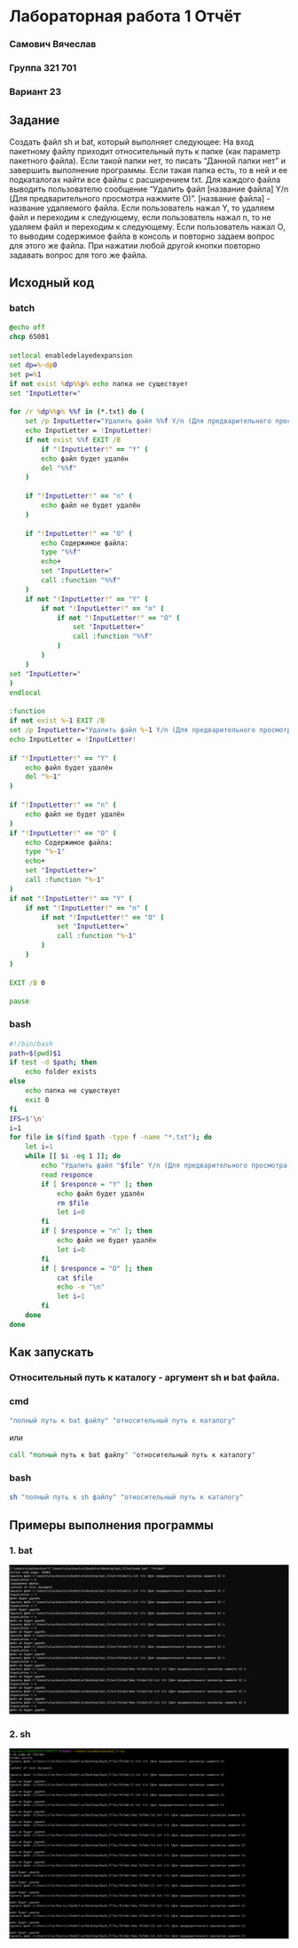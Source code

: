 # Лабораторная работа 1 Отчёт
### Самович Вячеслав
### Группа 321 701
### Вариант 23
## Задание
Создать файл sh и bat, который выполняет следующее: 
На вход пакетному файлу приходит относительный путь к папке (как параметр пакетного файла). Если такой папки нет, то писать “Данной папки нет” и завершить выполнение программы. Если такая папка есть, то в ней и ее подкаталогах найти все файлы с расширением txt. Для каждого файла выводить пользователю сообщение “Удалить файл [название файла] Y/n (Для предварительного просмотра нажмите O)”. [название файла] - название удаляемого файла. Если пользователь нажал Y, то удаляем файл и переходим к следующему, если пользователь нажал n, то не удаляем файл и переходим к следующему. Если пользователь нажал О, то выводим содержимое файла в консоль и повторно задаем вопрос для этого же файла. При нажатии любой другой кнопки повторно задавать вопрос для того же файла.

## Исходный код

### batch
```bat
@echo off
chcp 65001

setlocal enabledelayedexpansion
set dp=%~dp0
set p=%1
if not exist %dp%%p% echo папка не существует
set "InputLetter="

for /r %dp%%p% %%f in (*.txt) do (
    set /p InputLetter="Удалить файл %%f Y/n (Для предварительного просмотра нажмите O) "
    echo InputLetter = !InputLetter!
    if not exist %%f EXIT /B
        if "!InputLetter!" == "Y" (
        echo файл будет удалён
        del "%%f"
    )

    if "!InputLetter!" == "n" (
        echo файл не будет удалён
    )

    if "!InputLetter!" == "O" (
        echo Содержимое файла:
        type "%%f"
        echo+
        set "InputLetter="
        call :function "%%f"
    )
    if not "!InputLetter!" == "Y" (
        if not "!InputLetter!" == "n" (
            if not "!InputLetter!" == "O" (
                set "InputLetter="
                call :function "%%f"
            )
        )
    )
set "InputLetter="
)
endlocal

:function
if not exist %~1 EXIT /B
set /p InputLetter="Удалить файл %~1 Y/n (Для предварительного просмотра нажмите O) "
echo InputLetter = !InputLetter!

if "!InputLetter!" == "Y" (
    echo файл будет удалён
    del "%~1"
)

if "!InputLetter!" == "n" (
    echo файл не будет удалён
)
if "!InputLetter!" == "O" (
    echo Содержимое файла:
    type "%~1"
    echo+
    set "InputLetter="
    call :function "%~1"
)
if not "!InputLetter!" == "Y" (
    if not "!InputLetter!" == "n" (
        if not "!InputLetter!" == "O" (
            set "InputLetter="
            call :function "%~1"
        )
    )
)

EXIT /B 0

pause
```

### bash

```bash
#!/bin/bash
path=$(pwd)$1
if test -d $path; then
	echo folder exists
else
	echo папка не существует
	exit 0
fi
IFS=$'\n'
i=1
for file in $(find $path -type f -name "*.txt"); do
	let i=1
	while [[ $i -eq 1 ]]; do
		echo "Удалить файл "$file" Y/n (Для предварительного просмотра нажмите O) "
		read responce
		if [ $responce = "Y" ]; then
			echo файл будет удалён
			rm $file
			let i=0
		fi
		if [ $responce = "n" ]; then
			echo файл не будет удалён
			let i=0
		fi
		if [ $responce = "O" ]; then
			cat $file
			echo -e "\n"
			let i=1
		fi
	done
done

```

## Как запускать

### Относительный путь к каталогу - аргумент sh и bat файла. 

### cmd

```bat
"полный путь к bat файлу" "относительный путь к каталогу"
```
или

```bat
call "полный путь к bat файлу" "относительный путь к каталогу"
```
### bash
```bash
sh "полный путь к sh файлу" "относительный путь к каталогу"
```

## Примеры выполнения программы

### 1. bat

![example](images/image.png)

### 2. sh

![example](images/image2.png)